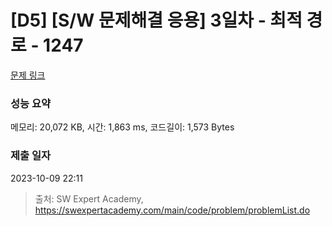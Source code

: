 # [D5] [S/W 문제해결 응용] 3일차 - 최적 경로 - 1247 

[문제 링크](https://swexpertacademy.com/main/code/problem/problemDetail.do?contestProbId=AV15OZ4qAPICFAYD) 

### 성능 요약

메모리: 20,072 KB, 시간: 1,863 ms, 코드길이: 1,573 Bytes

### 제출 일자

2023-10-09 22:11



> 출처: SW Expert Academy, https://swexpertacademy.com/main/code/problem/problemList.do
